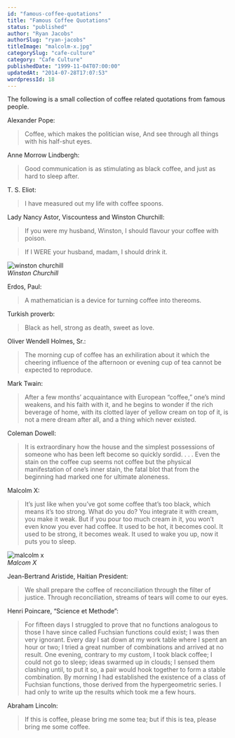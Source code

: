 ```yaml
---
id: "famous-coffee-quotations"
title: "Famous Coffee Quotations"
status: "published"
author: "Ryan Jacobs"
authorSlug: "ryan-jacobs"
titleImage: "malcolm-x.jpg"
categorySlug: "cafe-culture"
category: "Cafe Culture"
publishedDate: "1999-11-04T07:00:00"
updatedAt: "2014-07-28T17:07:53"
wordpressId: 18
---
```


The following is a small collection of coffee related quotations from famous people.

Alexander Pope:

> Coffee, which makes the politician wise, And see through all things with his half-shut eyes.

Anne Morrow Lindbergh:

> Good communication is as stimulating as black coffee, and just as hard to sleep after.

T. S. Eliot:

> I have measured out my life with coffee spoons.

Lady Nancy Astor, Viscountess and Winston Churchill:

> If you were my husband, Winston, I should flavour your coffee with poison.

> If I WERE your husband, madam, I should drink it.

![winston churchill](winston-churchill1.jpg)  
*Winston Churchill*

Erdos, Paul:

> A mathematician is a device for turning coffee into thereoms.

Turkish proverb:

> Black as hell, strong as death, sweet as love.

Oliver Wendell Holmes, Sr.:

> The morning cup of coffee has an exhiliration about it which the cheering influence of the afternoon or evening cup of tea cannot be expected to reproduce.

Mark Twain:

> After a few months’ acquaintance with European “coffee,” one’s mind weakens, and his faith with it, and he begins to wonder if the rich beverage of home, with its clotted layer of yellow cream on top of it, is not a mere dream after all, and a thing which never existed.

Coleman Dowell:

> It is extraordinary how the house and the simplest possessions of someone who has been left become so quickly sordid. . . . Even the stain on the coffee cup seems not coffee but the physical manifestation of one’s inner stain, the fatal blot that from the beginning had marked one for ultimate aloneness.

Malcolm X:

> It’s just like when you’ve got some coffee that’s too black, which means it’s too strong. What do you do? You integrate it with cream, you make it weak. But if you pour too much cream in it, you won’t even know you ever had coffee. It used to be hot, it becomes cool. It used to be strong, it becomes weak. It used to wake you up, now it puts you to sleep.

![malcolm x](malcolm-x.jpg)  
*Malcom X*

Jean-Bertrand Aristide, Haitian President:

> We shall prepare the coffee of reconciliation through the filter of justice. Through reconciliation, streams of tears will come to our eyes.

Henri Poincare, “Science et Methode”:

> For fifteen days I struggled to prove that no functions analogous to those I have since called Fuchsian functions could exist; I was then very ignorant. Every day I sat down at my work table where I spent an hour or two; I tried a great number of combinations and arrived at no result. One evening, contrary to my custom, I took black coffee; I could not go to sleep; ideas swarmed up in clouds; I sensed them clashing until, to put it so, a pair would hook together to form a stable combination. By morning I had established the existence of a class of Fuchsian functions, those derived from the hypergeometric series. I had only to write up the results which took me a few hours.

Abraham Lincoln:

> If this is coffee, please bring me some tea; but if this is tea, please bring me some coffee.